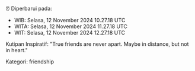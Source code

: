 ⏰ Diperbarui pada:
- WIB: Selasa, 12 November 2024 10.27.18 UTC
- WITA: Selasa, 12 November 2024 11.27.18 UTC
- WIT: Selasa, 12 November 2024 12.27.18 UTC

Kutipan Inspiratif:
"True friends are never apart. Maybe in distance, but not in heart."


Kategori: friendship

